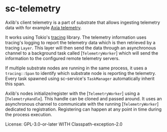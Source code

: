 # sc-telemetry

Axlib's client telemetry is a part of substrate that allows ingesting telemetry data
with for example [Axia telemetry](https://github.com/paritytech/axlib-telemetry).

It works using Tokio's [tracing](https://github.com/tokio-rs/tracing/) library. The telemetry
information uses tracing's logging to report the telemetry data which is then retrieved by a
tracing `Layer`. This layer will then send the data through an asynchronous channel to a
background task called [`TelemetryWorker`] which will send the information to the configured
remote telemetry servers.

If multiple substrate nodes are running in the same process, it uses a `tracing::Span` to
identify which substrate node is reporting the telemetry. Every task spawned using sc-service's
`TaskManager` automatically inherit this span.

Axlib's nodes initialize/register with the [`TelemetryWorker`] using a [`TelemetryHandle`].
This handle can be cloned and passed around. It uses an asynchronous channel to communicate with
the running [`TelemetryWorker`] dedicated to registration. Registering can happen at any point
in time during the process execution.

License: GPL-3.0-or-later WITH Classpath-exception-2.0
